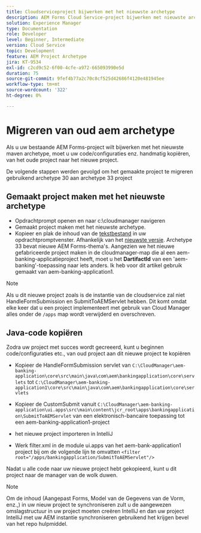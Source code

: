 ```yaml
---
title: Cloudserviceproject bijwerken met het nieuwste archetype
description: AEM Forms Cloud Service-project bijwerken met nieuwste archetype
solution: Experience Manager
type: Documentation
role: Developer
level: Beginner, Intermediate
version: Cloud Service
topic: Development
feature: AEM Project Archetype
jira: KT-9534
exl-id: c2cd9c52-6f00-4cfe-a972-665093990e5d
duration: 75
source-git-commit: 9fef4b77a2c70c8cf525d42686f4120e481945ee
workflow-type: tm+mt
source-wordcount: '322'
ht-degree: 0%

---
```


# Migreren van oud aem archetype

Als u uw bestaande AEM Forms-project wilt bijwerken met het nieuwste maven archetype, moet u uw code/configuraties enz. handmatig kopiëren, van het oude project naar het nieuwe project.

De volgende stappen werden gevolgd om het gemaakte project te migreren gebruikend archetype 30 aan archetype 33 project

## Gemaakt project maken met het nieuwste archetype

* Opdrachtprompt openen en naar c:\cloudmanager navigeren
* Gemaakt project maken met het nieuwste archetype.
* Kopieer en plak de inhoud van de [tekstbestand](assets/creating-maven-project.txt) in uw opdrachtpromptvenster. Afhankelijk van het [nieuwste versie](https://github.com/adobe/aem-project-archetype/releases). Archetype 33 bevat nieuwe AEM Forms-thema&#39;s.
Aangezien we het nieuwe gefabriceerde project maken in de cloudmanager-map die al een aem-banking-applicatieproject heeft, moet u het **DartifactId** van een &#39;aem-banking&#39;-toepassing naar iets anders. Ik heb voor dit artikel gebruik gemaakt van aem-banking-application1.

>[!NOTE]
>
>Als u dit nieuwe project zoals is de instantie van de cloudservice zal niet HandleFormSubmission en SubmitToAEMServlet hebben. Dit komt omdat elke keer dat u een project implementeert met gebruik van Cloud Manager alles onder de `/apps` map wordt verwijderd en overschreven.

## Java-code kopiëren

Zodra uw project met succes wordt gecreeerd, kunt u beginnen code/configuraties etc., van oud project aan dit nieuwe project te kopiëren

* Kopieer de HandleFormSubmission servlet van ```C:\CloudManager\aem-banking-application\core\src\main\java\com\aem\bankingapplication\core\servlets```
tot
  ```C:\CloudManager\aem-banking-application1\core\src\main\java\com\aem\bankingapplication\core\servlets```

* Kopieer de CustomSubmit vanuit
  ```C:\CloudManager\aem-banking-application\ui.apps\src\main\content\jcr_root\apps\bankingapplication\SubmitToAEMServlet``` van een elektronisch-bancaire toepassing tot een aem-banking-application1-project

* het nieuwe project importeren in IntelliJ

* Werk filter.xml in de module ui.apps van het aem-bank-application1 project bij om de volgende lijn te omvatten
  ```<filter root="/apps/bankingapplication/SubmitToAEMServlet"/>```

Nadat u alle code naar uw nieuwe project hebt gekopieerd, kunt u dit project naar de manager van de wolk duwen.

>[!NOTE]
>
>Om de inhoud (Aangepast Forms, Model van de Gegevens van de Vorm, enz.,) in uw nieuw project te synchroniseren zult u de aangewezen omslagstructuur in uw project moeten creëren IntelliJ en dan uw project IntelliJ met uw AEM instantie synchroniseren gebruikend het krijgen bevel van het repo hulpmiddel.

